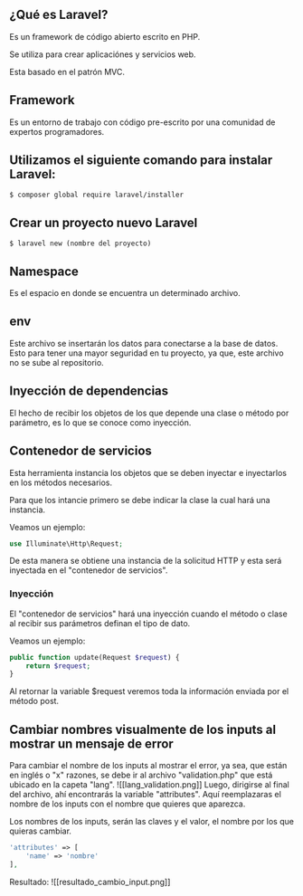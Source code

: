 ## ¿Qué es Laravel?
Es un framework de código abierto escrito en PHP. 

Se utiliza para crear aplicaciónes y servicios web.

Esta basado en el patrón MVC.

## Framework
Es un entorno de trabajo con código pre-escrito por una comunidad de expertos programadores.

## Utilizamos el siguiente comando para instalar Laravel:
```Git
$ composer global require laravel/installer
```
## Crear un proyecto nuevo Laravel
```Git
$ laravel new (nombre del proyecto)
```
## Namespace
Es el espacio en donde se encuentra un determinado archivo.

## env
Este archivo se insertarán los datos para conectarse a la base de datos. Esto para tener una mayor seguridad en tu proyecto, ya que, este archivo no se sube al repositorio.

## Inyección de dependencias
El hecho de recibir los objetos de los que depende una clase o método por parámetro, es lo que se conoce como inyección.

## Contenedor de servicios
Esta herramienta instancia los objetos que se deben inyectar e inyectarlos en los métodos necesarios.

Para que los intancie primero se debe indicar la clase la cual hará una instancia.

Veamos un ejemplo:
```PHP
use Illuminate\Http\Request;
```
De esta manera se obtiene una instancia de la solicitud HTTP y esta será inyectada en el "contenedor de servicios".

### Inyección
El "contenedor de servicios" hará una inyección cuando el método o clase al recibir sus parámetros definan el tipo de dato.

Veamos un ejemplo:
```PHP
public function update(Request $request) {
	return $request;
}
```
Al retornar la variable $request veremos toda la información enviada por el método post.

## Cambiar nombres visualmente de los inputs al mostrar un mensaje de error
Para cambiar el nombre de los inputs al mostrar el error, ya sea, que están en inglés o "x" razones, se debe ir al archivo "validation.php" que está ubicado en la capeta "lang".
![[lang_validation.png]]
Luego, dirigirse al final del archivo, ahí encontrarás la variable "attributes". Aquí reemplazaras el nombre de los inputs con el nombre que quieres que aparezca.

Los nombres de los inputs, serán las claves y el valor, el nombre por los que quieras cambiar.
```PHP
'attributes' => [
	'name' => 'nombre'
],
```
Resultado:
![[resultado_cambio_input.png]]